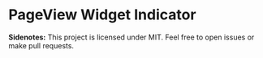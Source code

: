 # PageView Widget Indicator

__Sidenotes:__
This project is licensed under MIT.
Feel free to open issues or make pull requests.
